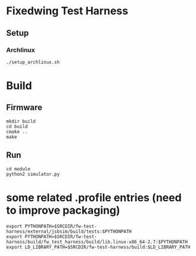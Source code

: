 # Fixedwing Test Harness

## Setup
### Archlinux
```
./setup_archlinux.sh
```

# Build
## Firmware
```
mkdir build
cd build
cmake ..
make
```

## Run
```
cd module
python2 simulator.py
```

# some related .profile entries (need to improve packaging)
```
export PYTHONPATH=$SRCDIR/fw-test-harness/external/jsbsim/build/tests:$PYTHONPATH
export PYTHONPATH=$SRCDIR/fw-test-harness/build/fw_test_harness/build/lib.linux-x86_64-2.7:$PYTHONPATH
export LD_LIBRARY_PATH=$SRCDIR/fw-test-harness/build:$LD_LIBRARY_PATH
```


